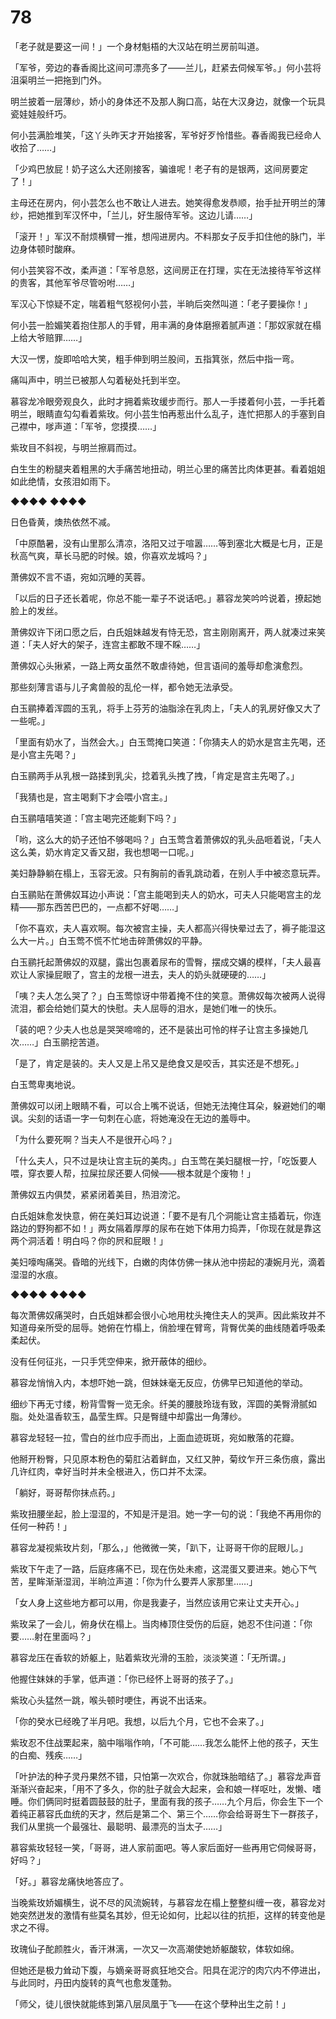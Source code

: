 # 78

「老子就是要这一间！」一个身材魁梧的大汉站在明兰房前叫道。

「军爷，旁边的春香阁比这间可漂亮多了——兰儿，赶紧去伺候军爷。」何小芸将沮渠明兰一把拖到门外。

明兰披着一层薄纱，娇小的身体还不及那人胸口高，站在大汉身边，就像一个玩具瓷娃娃般纤巧。

何小芸满脸堆笑，「这丫头昨天才开始接客，军爷好歹怜惜些。春香阁我已经命人收拾了……」

「少鸡巴放屁！奶子这么大还刚接客，骗谁呢！老子有的是银两，这间房要定了！」

主母还在房内，何小芸怎么也不敢让人进去。她笑得愈发恭顺，抬手扯开明兰的薄纱，把她推到军汉怀中，「兰儿，好生服侍军爷。这边儿请……」

「滚开！」军汉不耐烦横臂一推，想闯进房内。不料那女子反手扣住他的脉门，半边身体顿时酸麻。

何小芸笑容不改，柔声道：「军爷息怒，这间房正在打理，实在无法接待军爷这样的贵客，其他军爷尽管吩咐……」

军汉心下惊疑不定，喘着粗气怒视何小芸，半晌后突然叫道：「老子要操你！」

何小芸一脸媚笑着抱住那人的手臂，用丰满的身体磨擦着腻声道：「那奴家就在榻上给大爷赔罪……」

大汉一愣，旋即哈哈大笑，粗手伸到明兰股间，五指箕张，然后中指一弯。

痛叫声中，明兰已被那人勾着秘处托到半空。

慕容龙冷眼旁观良久，此时才拥着紫玫缓步而行。那人一手搂着何小芸，一手托着明兰，眼睛直勾勾看着紫玫。何小芸生怕再惹出什么乱子，连忙把那人的手塞到自己襟中，嗲声道：「军爷，您摸摸……」

紫玫目不斜视，与明兰擦肩而过。

白生生的粉腿夹着粗黑的大手痛苦地扭动，明兰心里的痛苦比肉体更甚。看着姐姐如此绝情，女孩泪如雨下。

◆◆◆◆ ◆◆◆◆

日色昏黄，燠热依然不减。

「中原酷暑，没有山里那么清凉，洛阳又过于喧嚣……等到塞北大概是七月，正是秋高气爽，草长马肥的时候。娘，你喜欢龙城吗？」

萧佛奴不言不语，宛如沉睡的芙蓉。

「以后的日子还长着呢，你总不能一辈子不说话吧。」慕容龙笑吟吟说着，撩起她脸上的发丝。

萧佛奴许下闭口愿之后，白氏姐妹越发有恃无恐，宫主刚刚离开，两人就凑过来笑道：「夫人好大的架子，连宫主都敢不理不睬……」

萧佛奴心头揪紧，一路上两女虽然不敢虐待她，但言语间的羞辱却愈演愈烈。

那些刻薄言语与儿子禽兽般的乱伦一样，都令她无法承受。

白玉鹂捧着浑圆的玉乳，将手上芬芳的油脂涂在乳肉上，「夫人的乳房好像又大了一些呢。」

「里面有奶水了，当然会大。」白玉莺掩口笑道：「你猜夫人的奶水是宫主先喝，还是小宫主先喝？」

白玉鹂两手从乳根一路揉到乳尖，捻着乳头拽了拽，「肯定是宫主先喝了。」

「我猜也是，宫主喝剩下才会喂小宫主。」

白玉鹂嘻嘻笑道：「宫主喝完还能剩下吗？」

「哟，这么大的奶子还怕不够喝吗？」白玉莺含着萧佛奴的乳头品咂着说，「夫人这么美，奶水肯定又香又甜，我也想喝一口呢。」

美妇静静躺在榻上，玉容无波。只有胸前的香乳跳动着，在别人手中被恣意玩弄。

白玉鹂贴在萧佛奴耳边小声说：「宫主能喝到夫人的奶水，可夫人只能喝宫主的龙精——那东西苦巴巴的，一点都不好喝……」

「你不喜欢，夫人喜欢啊。每次被宫主操，夫人都高兴得快晕过去了，褥子能湿这么大一片。」白玉莺不慌不忙地击碎萧佛奴的平静。

白玉鹂托起萧佛奴的双腿，露出包裹着尿布的雪臀，摆成交媾的模样，「夫人最喜欢让人家操屁眼了，宫主的龙根一进去，夫人的奶头就硬硬的……」

「咦？夫人怎么哭了？」白玉莺惊讶中带着掩不住的笑意。萧佛奴每次被两人说得流泪，都会给她们莫大的快慰。夫人屈辱的泪水，是她们唯一的快乐。

「装的吧？少夫人也总是哭哭啼啼的，还不是装出可怜的样子让宫主多操她几次……」白玉鹂挖苦道。

「是了，肯定是装的。夫人又是上吊又是绝食又是咬舌，其实还是不想死。」

白玉莺卑夷地说。

萧佛奴可以闭上眼睛不看，可以合上嘴不说话，但她无法掩住耳朵，躲避她们的嘲讽。尖刻的话语一字一句刺在心底，将她淹没在无边的羞辱中。

「为什么要死啊？当夫人不是很开心吗？」

「什么夫人，只不过是块让宫主玩的美肉。」白玉莺在美妇腿根一拧，「吃饭要人喂，穿衣要人帮，拉屎拉尿还要人伺候——根本就是个废物！」

萧佛奴五内俱焚，紧紧闭着美目，热泪滂沱。

白氏姐妹愈发快意，俯在美妇耳边说道：「要不是有几个洞能让宫主插着玩，你连路边的野狗都不如！」两女隔着厚厚的尿布在她下体用力捣弄，「你现在就是靠这两个洞活着！明白吗？你的屄和屁眼！」

美妇嚎啕痛哭。昏暗的光线下，白嫩的肉体仿佛一抹从池中捞起的凄婉月光，滴着湿湿的水痕。

◆◆◆◆ ◆◆◆◆

每次萧佛奴痛哭时，白氏姐妹都会很小心地用枕头掩住夫人的哭声。因此紫玫并不知道母亲所受的屈辱。她俯在竹榻上，俏脸埋在臂弯，背臀优美的曲线随着呼吸柔柔起伏。

没有任何征兆，一只手凭空伸来，掀开蔽体的细纱。

慕容龙悄悄入内，本想吓她一跳，但妹妹毫无反应，仿佛早已知道他的举动。

细纱下再无寸缕，粉背雪臀一览无余。纤美的腰肢玲珑有致，浑圆的美臀滑腻如脂。处处温香软玉，晶莹生辉。只是臀缝中却露出一角薄纱。

慕容龙轻轻一拉，雪白的丝巾应手而出，上面血迹斑斑，宛如散落的花瓣。

他掰开粉臀，只见原本粉色的菊肛沾着鲜血，又红又肿，菊纹乍开三条伤痕，露出几许红肉，幸好当时并未全根进入，伤口并不太深。

「躺好，哥哥帮你抹点药。」

紫玫扭腰坐起，脸上湿湿的，不知是汗是泪。她一字一句的说：「我绝不再用你的任何一种药！」

慕容龙凝视紫玫片刻，「那么，」他微微一笑，「趴下，让哥哥干你的屁眼儿。」

紫玫下午走了一路，后庭疼痛不已，现在伤处未癒，这混蛋又要进来。她心下气苦，星眸渐渐湿润，半晌泣声道：「你为什么要弄人家那里……」

「女人身上这些地方都可以用，你是我妻子，当然应该用它来让丈夫开心。」

紫玫呆了一会儿，俯身伏在榻上。当肉棒顶住受伤的后庭，她忍不住问道：「你要……射在里面吗？」

慕容龙压在香软的娇躯上，贴着紫玫光滑的玉脸，淡淡笑道：「无所谓。」

他握住妹妹的手掌，低声道：「你已经怀上哥哥的孩子了。」

紫玫心头猛然一跳，喉头顿时哽住，再说不出话来。

「你的癸水已经晚了半月吧。我想，以后九个月，它也不会来了。」

紫玫忍不住战栗起来，脑中嗡嗡作响，「不可能……我怎么能怀上他的孩子，天生的白痴、残疾……」

「叶护法的种子灵丹果然不错，只怕第一次欢合，你就珠胎暗结了。」慕容龙声音渐渐兴奋起来，「用不了多久，你的肚子就会大起来，会和娘一样呕吐，发懒、嗜睡。你们俩同时挺着圆鼓鼓的肚子，里面有我的孩子……九个月后，你会生下一个着纯正慕容氏血统的天才，然后是第二个、第三个……你会给哥哥生下一群孩子，我们从里挑一个最强壮、最聪明、最漂亮的当太子……」

慕容紫玫轻轻一笑，「哥哥，进人家前面吧。等人家后面好一些再用它伺候哥哥，好吗？」

「好。」慕容龙痛快地答应了。

当晚紫玫娇媚横生，说不尽的风流婉转，与慕容龙在榻上整整纠缠一夜，慕容龙对她突然迸发的激情有些莫名其妙，但无论如何，比起以往的抗拒，这样的转变他是求之不得。

玫瑰仙子酡颜胜火，香汗淋漓，一次又一次高潮使她娇躯酸软，体软如绵。

但她还是极力耸动下腹，与嫡亲哥哥疯狂地交合。阳具在泥泞的肉穴内不停进出，与此同时，丹田内旋转的真气也愈发蓬勃。

「师父，徒儿很快就能练到第八层凤凰于飞——在这个孽种出生之前！」

